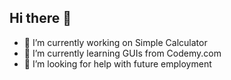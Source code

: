 ## Hi there 👋

- 🔭 I’m currently working on Simple Calculator
- 🌱 I’m currently learning GUIs from Codemy.com
- 🤔 I’m looking for help with future employment

<!--
**kyawminkhant/kyawminkhant** is a ✨ _special_ ✨ repository because its `README.md` (this file) appears on your GitHub profile.

Here are some ideas to get you started:

- 🔭 I’m currently working on ...
- 🌱 I’m currently learning ...
- 👯 I’m looking to collaborate on ...
- 🤔 I’m looking for help with ...
- 💬 Ask me about ...
- 📫 How to reach me: ...
- 😄 Pronouns: ...
- ⚡ Fun fact: ...
-->
